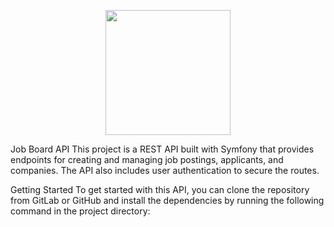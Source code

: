 <p align="center">
  <img align="center" height="200" src=" public/symfony.png">
</p>

Job Board API
This project is a REST API built with Symfony that provides endpoints for creating and managing job postings, applicants, and companies. The API also includes user authentication to secure the routes.

Getting Started
To get started with this API, you can clone the repository from GitLab or GitHub and install the dependencies by running the following command in the project directory: